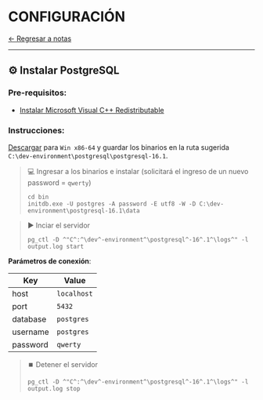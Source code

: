 # CONFIGURACIÓN

[← Regresar a notas](../../README.md) <br>

----

## ⚙️ Instalar PostgreSQL

### Pre-requisitos:
- [Instalar Microsoft Visual C++ Redistributable](https://aka.ms/vs/17/release/vc_redist.x86.exe)

### Instrucciones:
[Descargar](https://www.enterprisedb.com/download-postgresql-binaries) para `Win x86-64` y guardar los binarios en la ruta sugerida `C:\dev-environment\postgresql\postgresql-16.1`.
> 💻 Ingresar a los binarios e instalar (solicitará el ingreso de un nuevo password = `qwerty`)
> ```shell
> cd bin
> initdb.exe -U postgres -A password -E utf8 -W -D C:\dev-environment\postgresql-16.1\data
> ```

> ▶️ Inciar el servidor
> ```shell
 > pg_ctl -D ^"C^:^\dev^-environment^\postgresql^-16^.1^\logs^" -l output.log start
 > ```

**Parámetros de conexión**:

| Key      | Value       |
|----------|-------------|
| host     | `localhost` |
| port     | `5432`      |
| database | `postgres`  |
| username | `postgres`  |
| password | `qwerty`    |


> ⏹️ Detener el servidor
> ```shell
> pg_ctl -D ^"C^:^\dev^-environment^\postgresql^-16^.1^\logs^" -l output.log stop
> ```

